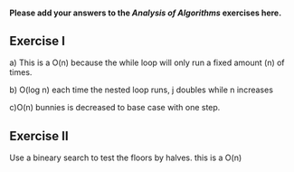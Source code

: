 #### Please add your answers to the ***Analysis of  Algorithms*** exercises here.

## Exercise I

 a) This is a O(n) because the while loop will only run a fixed amount (n) of times.


 b) O(log n) each time the nested loop runs, j doubles while n increases  


c)O(n) bunnies is decreased to base case with one step.

## Exercise II
Use a bineary search to test the floors by halves. this is a O(n)

